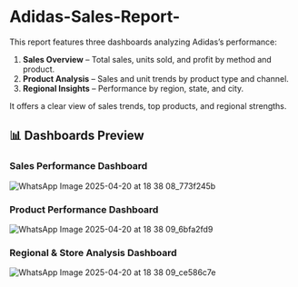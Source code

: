 # Adidas-Sales-Report-
This report features three dashboards analyzing Adidas’s performance:
1. **Sales Overview** – Total sales, units sold, and profit by method and product.  
2. **Product Analysis** – Sales and unit trends by product type and channel.  
3. **Regional Insights** – Performance by region, state, and city.

It offers a clear view of sales trends, top products, and regional strengths.

## 📊 Dashboards Preview

### Sales Performance Dashboard
![WhatsApp Image 2025-04-20 at 18 38 08_773f245b](https://github.com/user-attachments/assets/dde79c4a-4f0e-4b8b-9c5e-ec6cb89232d8)


### Product Performance Dashboard
![WhatsApp Image 2025-04-20 at 18 38 09_6bfa2fd9](https://github.com/user-attachments/assets/46032247-4cb1-4d73-ab1d-91c788f9a90f)


### Regional & Store Analysis Dashboard
![WhatsApp Image 2025-04-20 at 18 38 09_ce586c7e](https://github.com/user-attachments/assets/4121d67a-749c-4ad9-96a1-735162f6ff13)

